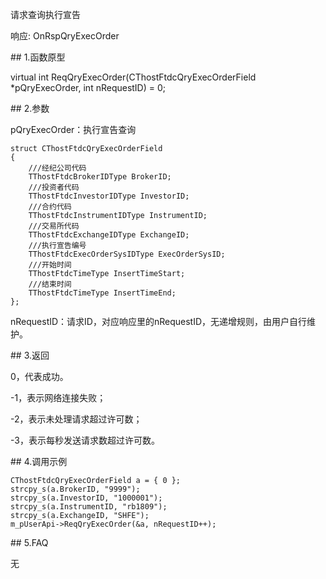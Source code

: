 <p>请求查询执行宣告</p>
<p>响应: OnRspQryExecOrder</p>
<span class="anchor" id="dc922e67-3606-4b9f-85f7-7d2d8e3a22ad"></span>
## 1.函数原型
<p>virtual int ReqQryExecOrder(CThostFtdcQryExecOrderField *pQryExecOrder, int nRequestID) = 0;</p>
<span class="anchor" id="a4a7ef9e-f91d-482a-a2bf-63c01848e3da"></span>
## 2.参数
<p>pQryExecOrder：执行宣告查询</p>
<pre><code>struct CThostFtdcQryExecOrderField
{
    ///经纪公司代码
    TThostFtdcBrokerIDType BrokerID;
    ///投资者代码
    TThostFtdcInvestorIDType InvestorID;
    ///合约代码
    TThostFtdcInstrumentIDType InstrumentID;
    ///交易所代码
    TThostFtdcExchangeIDType ExchangeID;
    ///执行宣告编号
    TThostFtdcExecOrderSysIDType ExecOrderSysID;
    ///开始时间
    TThostFtdcTimeType InsertTimeStart;
    ///结束时间
    TThostFtdcTimeType InsertTimeEnd;
};
</code></pre>
<p>nRequestID：请求ID，对应响应里的nRequestID，无递增规则，由用户自行维护。</p>
<span class="anchor" id="85de3665-1675-4b00-a1d7-a4c7f9c7131c"></span>
## 3.返回
<p>0，代表成功。</p>
<p>-1，表示网络连接失败；</p>
<p>-2，表示未处理请求超过许可数；</p>
<p>-3，表示每秒发送请求数超过许可数。</p>
<span class="anchor" id="3fe2152d-f436-49d5-9110-a279710866d8"></span>
## 4.调用示例
<pre><code>CThostFtdcQryExecOrderField a = { 0 };
strcpy_s(a.BrokerID, "9999");
strcpy_s(a.InvestorID, "1000001");
strcpy_s(a.InstrumentID, "rb1809");
strcpy_s(a.ExchangeID, "SHFE");
m_pUserApi-&gt;ReqQryExecOrder(&amp;a, nRequestID++);
</code></pre>
<span class="anchor" id="36a50690-20d6-470a-a72b-56c7f8f9eb88"></span>
## 5.FAQ
<p>无</p>
